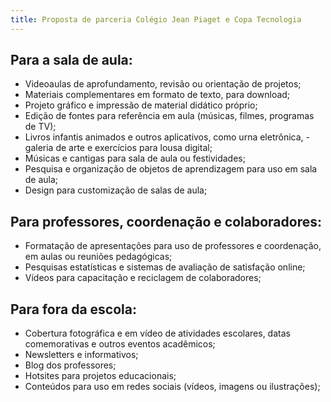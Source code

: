 ```yaml
---
title: Proposta de parceria Colégio Jean Piaget e Copa Tecnologia
---
```



## Para a sala de aula:

- Videoaulas de aprofundamento, revisão ou orientação de projetos;
- Materiais complementares em formato de texto, para download;
- Projeto gráfico e impressão de material didático próprio;
- Edição de fontes para referência em aula (músicas, filmes, programas de TV);
- Livros infantis animados e outros aplicativos, como urna eletrônica, - galeria de arte e exercícios para lousa digital;
- Músicas e cantigas para sala de aula ou festividades;
- Pesquisa e organização de objetos de aprendizagem para uso em sala de aula;
- Design para customização de salas de aula;

## Para professores, coordenação e colaboradores:

- Formatação de apresentações para uso de professores e coordenação, em aulas ou reuniões pedagógicas;
- Pesquisas estatísticas e sistemas de avaliação de satisfação online;
- Vídeos para capacitação e reciclagem de colaboradores;

## Para fora da escola:

- Cobertura fotográfica e em vídeo de atividades escolares, datas comemorativas e outros eventos acadêmicos;
- Newsletters e informativos;
- Blog dos professores;
- Hotsites para projetos educacionais;
- Conteúdos para uso em redes sociais (vídeos, imagens ou ilustrações);
